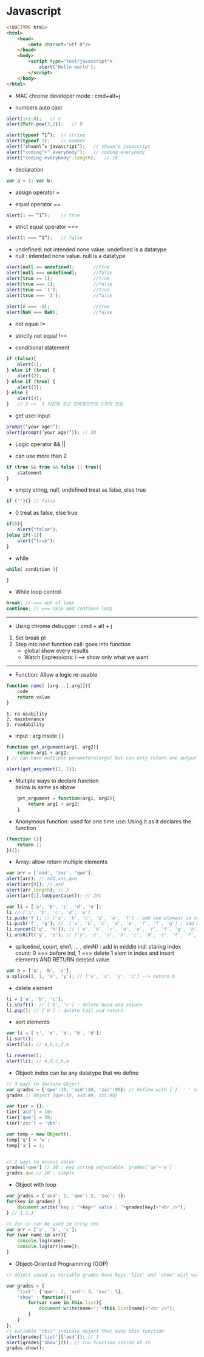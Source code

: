 # Javascript

```html
<!DOCTYPE html>
<html>
    <head>
        <meta charset="utf-8"/>
    </head>
    <body>
        <script type="text/javascript">
            alert('Hello world');
        </script>
    </body>
</html>
```

* MAC chrome developer mode : cmd+alt+j

* numbers auto cast
```javascript
alert(1+1.0);	// 2
alert(Math.pow(3,2));	// 9

alert(typeof “1”);	// string
alert(typeof 1);	// number 
alert(‘shaun\’s javascript’);	// shaun’s javascript
alert("coding"+" everybody");	// coding everybody
alert("coding everybody".length);	// 16
```

* declaration
```javascript
var a = 1; var b;
```

* assign operator
=

* equal operator 
== 
```javascript
alert(1 == “1”);	// true
```

* strict equal operator
===
```javascript
alert(1 === “1”);	// false
```

* undefined: not intended  none value. undefined is a datatype
* null : intended none value. null is a datatype
```javascript
alert(null == undefined);       //true
alert(null === undefined);      //false
alert(true == 1);               //true
alert(true === 1);              //false
alert(true == '1');             //true
alert(true === '1');            //false
 
alert(0 === -0);                //true
alert(NaN === NaN);             //false
```

* not equal
!=

* strictly not equal
!==

* conditional statement
```javascript
if (false){
	alert(1);
} else if (true) {
	alert(2);
} else if (true) {
	alert(3);
} else {
	alert(4);
}   // 2 —>  3 이전에 조건 만족했으므로 3까지 안감
```

* get user input
```javascript
prompt(‘your age?’); 
alert(prompt(‘your age?’)); // 20
```

* Logic operator 
&&
||

* can use more than 2
```javascript
if (true && true && false || true){
	statement
}
```

* empty string, null, undefined treat as false, else true
```javascript
if (''){} // false
```

* 0 treat as false, else true
```javascript
if(0){
	alert("false");
}else if(-1){
	alert("true");
}
```

* while
```javascript
while( condition ){

}
```

* While loop control
```javascript
break; // === out of loop
continue; // === skip and continue loop
```

---
* Using chrome debugger : cmd + alt + j
1. Set break pt
2. Step into next function call: goes into function
	* global show every results
	* Watch Expressions: i --> show only what we want

---

* Function: Allow a logic re-usable
```javascript
function name( [arg...[,arg]]){
	code
	return value
}

```
	1. re-usability
	2. maintenance
	3. readability


* input : arg inside ( )
```javascript
function get_argument(arg1, arg2){
	return arg1 + arg2;
} // can have multiple parameters(args) but can only return one output

alert(get_argument(1, 2));
```

* Multiple ways to declare function <br>
below is same as above
```javascript
	get_argument = function(arg1, arg2){
		return arg1 + arg2;
	}
```

* Anonymous function: used for one time use: Using it as it declares the function
```javascript
(function (){
	return 1;
})();
```

* Array: allow return multiple elements
```javascript
var arr = ['asd', 'zxc', 'qwe'];
alert(arr); // add,xxc,qwe
alert(arr[0]); // asd
alert(arr.length); // 3
alert(arr[1].toUpperCase()); // ZXC
```

```javascript
var li = ['a', 'b', 'c', 'd', 'e'];
li // ['a', 'b', 'c', 'd', 'e'] 
li.push('f'); // ['a', 'b', 'c', 'd', 'e', 'f'] : add one element in tail
li.push('f', 'g'); //  ['a', 'b', 'c', 'd', 'e', 'f', 'f', 'g'] : add mult elements in tail
li.concat(['g', 'h']); // ['a', 'b', 'c', 'd', 'e', 'f', 'f', 'g', 'h'] : add mult elements in tail
li.unshift('y', 'z'); // ['y', 'z', 'a', 'b', 'c', 'd', 'e', 'f', 'f', 'g', 'h'] : add one or more elements in head
```

* splice(ind, count, elm1, ... , elmN) : add in middle
ind: staring index
count: 0 === before ind, 1 === delete 1 elem in index and insert elements AND RETURN deleted value
```javascript
var a = ['a', 'b', 'c'];
a.splice(1, 1, 'x', 'y'); // ['a', 'x', 'y', 'c'] --> return b
```

* delete element
```javascript
li = ['a', 'b', 'c'];
li.shift(); // ['b', 'c'] : delete head and return
li.pop(); // ['b'] : delete tail and return
```

* sort elements
```javascript
var li = ['c', 'e', 'a', 'b', 'd'];
li.sort();
alert(li); // a,b,c,d,e

li.reverse();
alert(li); // e,d,c,b,a
```

* Object: index can be any datatype that we define
```javascript
// 3 ways to declare Object
var grades = {'qwe':10, 'asd':40, 'zxc':90}; // define with { }. ' ' called key, things after colon called value
grades // Object {qwe:10, asd:40, zxc:90}

var tier = {};
tier['asd'] = 10;
tier['qwe'] = 20;
tier['zxc'] = 'vbn';

var temp = new Object();
temp['q'] = 'w';
temp['a'] = 1;
```

```javascript

// 2 ways to access value
grades['qwe'] // 10 : key string adjustable: grades['qw'+'e'] 
grades.qwe // 10 : simple

```

* Object with loop
```javascript
var grades = {'asd': 1, 'qwe': 2, 'zxc': 3};
for(key in grades) {
    document.write("key : "+key+" value : "+grades[key]+"<br />");
} // 1,2,3

// for-in can be used in array too
var arr = ['a', 'b', 'c'];
for (var name in arr){
	console.log(name);
	console.log(arr[name]);
} 
```

* Object-Oriented Programming (OOP)
```javascript
// object saved as variable grades have keys 'list' and 'show' with values of object and function

var grades = { 
    'list': {'qwe': 1, 'asd': 3, 'zxc': 5},
    'show' : function(){
        for(var name in this.list){
            document.write(name+':'+this.list[name]+"<br />");
        }
    }
};
// variable "this" indicate object that owns this function
alert(grades['list']['asd']); // 1
alert(grades['show']()); // run function inside of it
grades.show();

```